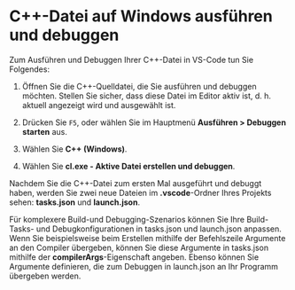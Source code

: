 <h1 data-loc-id="walkthrough.windows.title.run.and.debug.your.file">C++-Datei auf Windows ausführen und debuggen</h1>
<p data-loc-id="walkthrough.windows.run.and.debug.your.file">Zum Ausführen und Debuggen Ihrer C++-Datei in VS-Code tun Sie Folgendes:</p>
<ol>
<li><p data-loc-id="walkthrough.windows.instructions1">Öffnen Sie die C++-Quelldatei, die Sie ausführen und debuggen möchten. Stellen Sie sicher, dass diese Datei im Editor aktiv ist, d.&nbsp;h. aktuell angezeigt wird und ausgewählt ist.</p>
</li>
<li><p data-loc-id="walkthrough.windows.press.f5">Drücken Sie <code>F5</code>, oder wählen Sie im Hauptmenü <strong><span data-loc-id="walkthrough.windows.run" data-loc-hint="Refers to Run command on main menu">Ausführen</span> &gt; <span data-loc-id="walkthrough.windows.start.debugging" data-loc-hint="Refers to Start Debugging command under Run menu on main menu">Debuggen starten</span></strong> aus.</p>
</li>
<li><p data-loc-id="walkthrough.windows.select.compiler">Wählen Sie <strong>C++ (Windows)</strong>.</p>
</li>
<li><p data-loc-id="walkthrough.windows.choose.build.active.file">Wählen Sie <strong>cl.exe - <span data-loc-id="walkthrough.windows.build.and.debug.active.file" data-loc-hint="Should be the same as translation for build.and.debug.active.file in extension.ts">Aktive Datei erstellen und debuggen</span></strong>.</p>
</li>
</ol>
<p data-loc-id="walkthrough.windows.after.running">Nachdem Sie die C++-Datei zum ersten Mal ausgeführt und debuggt haben, werden Sie zwei neue Dateien im <strong>.vscode</strong>-Ordner Ihres Projekts sehen: <strong>tasks.json</strong> und <strong>launch.json</strong>.</p>

<p data-loc-id="walkthrough.windows.for.more.complex">Für komplexere Build-und Debugging-Szenarios können Sie Ihre Build-Tasks- und Debugkonfigurationen in <span>tasks.json</span> und <span>launch.json</span> anpassen. Wenn Sie beispielsweise beim Erstellen mithilfe der Befehlszeile Argumente an den Compiler übergeben, können Sie diese Argumente in <span>tasks.json</span> mithilfe der <strong>compilerArgs</strong>-Eigenschaft angeben. Ebenso können Sie Argumente definieren, die zum Debuggen in <span>launch.json</span> an Ihr Programm übergeben werden.</p>
